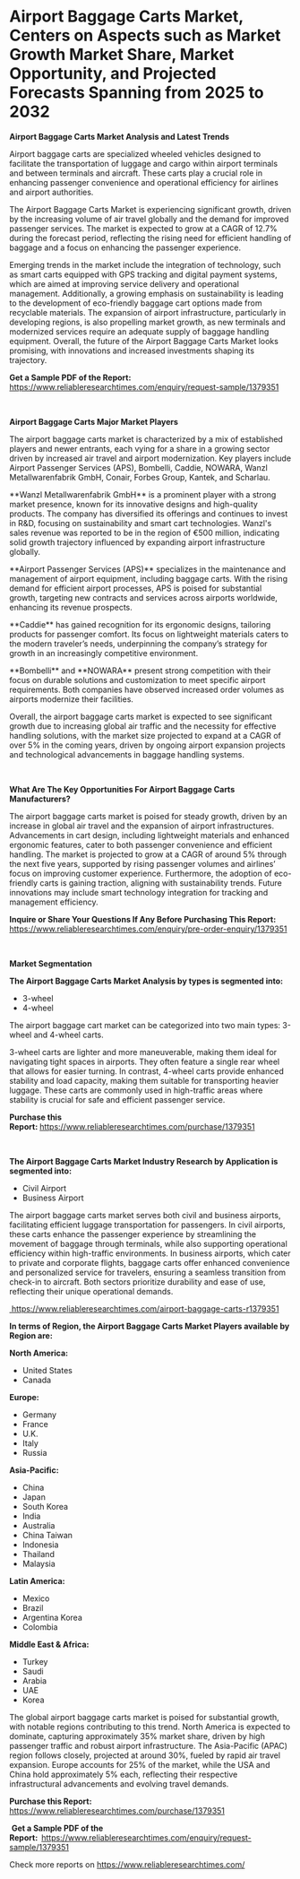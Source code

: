 <p><h1>Airport Baggage Carts Market, Centers on Aspects such as Market Growth Market Share, Market Opportunity, and Projected Forecasts Spanning from 2025 to 2032</h1></p><p><strong>Airport Baggage Carts Market Analysis and Latest Trends</strong></p>
<p><p>Airport baggage carts are specialized wheeled vehicles designed to facilitate the transportation of luggage and cargo within airport terminals and between terminals and aircraft. These carts play a crucial role in enhancing passenger convenience and operational efficiency for airlines and airport authorities.</p><p>The Airport Baggage Carts Market is experiencing significant growth, driven by the increasing volume of air travel globally and the demand for improved passenger services. The market is expected to grow at a CAGR of 12.7% during the forecast period, reflecting the rising need for efficient handling of baggage and a focus on enhancing the passenger experience.</p><p>Emerging trends in the market include the integration of technology, such as smart carts equipped with GPS tracking and digital payment systems, which are aimed at improving service delivery and operational management. Additionally, a growing emphasis on sustainability is leading to the development of eco-friendly baggage cart options made from recyclable materials. The expansion of airport infrastructure, particularly in developing regions, is also propelling market growth, as new terminals and modernized services require an adequate supply of baggage handling equipment. Overall, the future of the Airport Baggage Carts Market looks promising, with innovations and increased investments shaping its trajectory.</p></p>
<p><strong>Get a Sample PDF of the Report:&nbsp;</strong> <a href="https://www.reliableresearchtimes.com/enquiry/request-sample/1379351?utm_campaign=2627&utm_medium=2&utm_source=Github&utm_content=ia&utm_term=08042025&utm_id=airport-baggage-carts">https://www.reliableresearchtimes.com/enquiry/request-sample/1379351</a></p>
<p>&nbsp;</p>
<p><strong>Airport Baggage Carts Major Market Players</strong></p>
<p><p>The airport baggage carts market is characterized by a mix of established players and newer entrants, each vying for a share in a growing sector driven by increased air travel and airport modernization. Key players include Airport Passenger Services (APS), Bombelli, Caddie, NOWARA, Wanzl Metallwarenfabrik GmbH, Conair, Forbes Group, Kantek, and Scharlau. </p><p>**Wanzl Metallwarenfabrik GmbH** is a prominent player with a strong market presence, known for its innovative designs and high-quality products. The company has diversified its offerings and continues to invest in R&D, focusing on sustainability and smart cart technologies. Wanzl's sales revenue was reported to be in the region of €500 million, indicating solid growth trajectory influenced by expanding airport infrastructure globally. </p><p>**Airport Passenger Services (APS)** specializes in the maintenance and management of airport equipment, including baggage carts. With the rising demand for efficient airport processes, APS is poised for substantial growth, targeting new contracts and services across airports worldwide, enhancing its revenue prospects.</p><p>**Caddie** has gained recognition for its ergonomic designs, tailoring products for passenger comfort. Its focus on lightweight materials caters to the modern traveler’s needs, underpinning the company’s strategy for growth in an increasingly competitive environment.</p><p>**Bombelli** and **NOWARA** present strong competition with their focus on durable solutions and customization to meet specific airport requirements. Both companies have observed increased order volumes as airports modernize their facilities.</p><p>Overall, the airport baggage carts market is expected to see significant growth due to increasing global air traffic and the necessity for effective handling solutions, with the market size projected to expand at a CAGR of over 5% in the coming years, driven by ongoing airport expansion projects and technological advancements in baggage handling systems.</p></p>
<p>&nbsp;</p>
<p><strong>What Are The Key Opportunities For Airport Baggage Carts Manufacturers?</strong></p>
<p><p>The airport baggage carts market is poised for steady growth, driven by an increase in global air travel and the expansion of airport infrastructures. Advancements in cart design, including lightweight materials and enhanced ergonomic features, cater to both passenger convenience and efficient handling. The market is projected to grow at a CAGR of around 5% through the next five years, supported by rising passenger volumes and airlines’ focus on improving customer experience. Furthermore, the adoption of eco-friendly carts is gaining traction, aligning with sustainability trends. Future innovations may include smart technology integration for tracking and management efficiency.</p></p>
<p><strong>Inquire or Share Your Questions If Any Before Purchasing This Report:</strong> <a href="https://www.reliableresearchtimes.com/enquiry/pre-order-enquiry/1379351?utm_campaign=2627&utm_medium=2&utm_source=Github&utm_content=ia&utm_term=08042025&utm_id=airport-baggage-carts">https://www.reliableresearchtimes.com/enquiry/pre-order-enquiry/1379351</a></p>
<p>&nbsp;</p>
<p><strong>Market Segmentation</strong></p>
<p><strong>The Airport Baggage Carts Market Analysis by types is segmented into:</strong></p>
<p><ul><li>3-wheel</li><li>4-wheel</li></ul></p>
<p><p>The airport baggage cart market can be categorized into two main types: 3-wheel and 4-wheel carts. </p><p>3-wheel carts are lighter and more maneuverable, making them ideal for navigating tight spaces in airports. They often feature a single rear wheel that allows for easier turning. In contrast, 4-wheel carts provide enhanced stability and load capacity, making them suitable for transporting heavier luggage. These carts are commonly used in high-traffic areas where stability is crucial for safe and efficient passenger service.</p></p>
<p><strong>Purchase this Report:&nbsp;</strong><a href="https://www.reliableresearchtimes.com/purchase/1379351?utm_campaign=2627&utm_medium=2&utm_source=Github&utm_content=ia&utm_term=08042025&utm_id=airport-baggage-carts">https://www.reliableresearchtimes.com/purchase/1379351</a></p>
<p>&nbsp;</p>
<p><strong>The Airport Baggage Carts Market Industry Research by Application is segmented into:</strong></p>
<p><ul><li>Civil Airport</li><li>Business Airport</li></ul></p>
<p><p>The airport baggage carts market serves both civil and business airports, facilitating efficient luggage transportation for passengers. In civil airports, these carts enhance the passenger experience by streamlining the movement of baggage through terminals, while also supporting operational efficiency within high-traffic environments. In business airports, which cater to private and corporate flights, baggage carts offer enhanced convenience and personalized service for travelers, ensuring a seamless transition from check-in to aircraft. Both sectors prioritize durability and ease of use, reflecting their unique operational demands.</p></p>
<p><a href="https://www.reliableresearchtimes.com/airport-baggage-carts-r1379351?utm_campaign=2627&utm_medium=2&utm_source=Github&utm_content=ia&utm_term=08042025&utm_id=airport-baggage-carts">&nbsp;https://www.reliableresearchtimes.com/airport-baggage-carts-r1379351</a></p>
<p><strong>In terms of Region, the Airport Baggage Carts Market Players available by Region are:</strong></p>
<p>
    <p> <strong> North America: </strong>
        <ul>
            <li>United States</li>
            <li>Canada</li>
        </ul>
        </p> 
    <p> <strong> Europe: </strong>
        <ul>
            <li>Germany</li>
            <li>France</li>
            <li>U.K.</li>
            <li>Italy</li>
            <li>Russia</li>
        </ul>
        </p> 
    <p> <strong> Asia-Pacific: </strong>
        <ul>
            <li>China</li>
            <li>Japan</li>
            <li>South Korea</li>
            <li>India</li>
            <li>Australia</li>
            <li>China Taiwan</li>
            <li>Indonesia</li>
            <li>Thailand</li>
            <li>Malaysia</li>
        </ul>
        </p> 
    <p> <strong> Latin America: </strong>
        <ul>
            <li>Mexico</li>
            <li>Brazil</li>
            <li>Argentina Korea</li>
            <li>Colombia</li>
        </ul>
        </p> 
    <p> <strong> Middle East & Africa: </strong>
        <ul>
            <li>Turkey</li>
            <li>Saudi</li>
            <li>Arabia</li>
            <li>UAE</li>
            <li>Korea</li>
        </ul>
    </p>
    </p>
<p><p>The global airport baggage carts market is poised for substantial growth, with notable regions contributing to this trend. North America is expected to dominate, capturing approximately 35% market share, driven by high passenger traffic and robust airport infrastructure. The Asia-Pacific (APAC) region follows closely, projected at around 30%, fueled by rapid air travel expansion. Europe accounts for 25% of the market, while the USA and China hold approximately 5% each, reflecting their respective infrastructural advancements and evolving travel demands.</p></p>
<p><strong>Purchase this Report: </strong><a href="https://www.reliableresearchtimes.com/purchase/1379351?utm_campaign=2627&utm_medium=2&utm_source=Github&utm_content=ia&utm_term=08042025&utm_id=airport-baggage-carts">https://www.reliableresearchtimes.com/purchase/1379351</a></p>
<p>&nbsp;<strong>Get a Sample PDF of the Report:&nbsp;&nbsp;</strong><a href="https://www.reliableresearchtimes.com/enquiry/request-sample/1379351?utm_campaign=2627&utm_medium=2&utm_source=Github&utm_content=ia&utm_term=08042025&utm_id=airport-baggage-carts">https://www.reliableresearchtimes.com/enquiry/request-sample/1379351</a></p>
<p><strong></strong></p>
<p>Check more reports on <a href="https://www.reliableresearchtimes.com/?utm_campaign=2627&utm_medium=2&utm_source=Github&utm_content=ia&utm_term=08042025&utm_id=airport-baggage-carts">https://www.reliableresearchtimes.com/</a></p>